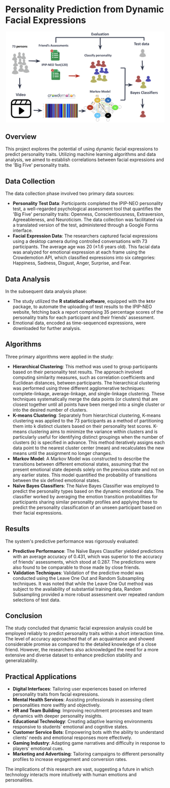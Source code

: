 # Personality Prediction from Dynamic Facial Expressions


<p align="center">
  <img src="https://github.com/HaoruSung/Identify-Personality-From-Dynamic-Facial-Expressions/blob/main/Architecture.png" alt="drawing" style="width:500px;"/>
</p>


## Overview
This project explores the potential of using dynamic facial expressions to predict personality traits. Utilizing machine learning algorithms and data analysis, we aimed to establish correlations between facial expressions and the 'Big Five' personality traits.

## Data Collection
The data collection phase involved two primary data sources:

- **Personality Test Data**: Participants completed the IPIP-NEO personality test, a well-regarded psychological assessment tool that quantifies the 'Big Five' personality traits: Openness, Conscientiousness, Extraversion, Agreeableness, and Neuroticism. The data collection was facilitated via a translated version of the test, administered through a Google Forms interface.
- **Facial Expression Data**: The researchers captured facial expressions using a desktop camera during controlled conversations with 73 participants. The average age was 20 (±1.6 years old). This facial data was analyzed for emotional expression at each frame using the Crowdemotion API, which classified expressions into six categories: Happiness, Sadness, Disgust, Anger, Surprise, and Fear.

## Data Analysis

In the subsequent data analysis phase:

- The study utilized the **R statistical software**, equipped with the **`httr`** package, to automate the uploading of test results to the IPIP-NEO website, fetching back a report comprising 35 percentage scores of the personality traits for each participant and their friends' assessment.
- Emotional data, encoded as time-sequenced expressions, were downloaded for further analysis.

## Algorithms

Three primary algorithms were applied in the study:

- **Hierarchical Clustering**: This method was used to group participants based on their personality test results. The approach involved computing similarity measures, such as correlation coefficients and Euclidean distances, between participants. The hierarchical clustering was performed using three different agglomerative techniques: complete-linkage, average-linkage, and single-linkage clustering. These techniques systematically merge the data points (or clusters) that are closest together until all points have been merged into a single cluster or into the desired number of clusters.
- **K-means Clustering**: Separately from hierarchical clustering,  K-means clustering was applied to the 73 participants as a method of partitioning them into k distinct clusters based on their personality test scores. K-means clustering aims to minimize the variance within clusters and is particularly useful for identifying distinct groupings when the number of clusters (k) is specified in advance. This method iteratively assigns each data point to the nearest cluster center (mean) and recalculates the new means until the assignment no longer changes.
- **Markov Model**: A Markov Model was constructed to describe the transitions between different emotional states, assuming that the present emotional state depends solely on the previous state and not on any earlier states. This model quantified the probability of transitions between the six defined emotional states.
- **Naïve Bayes Classifiers**: The Naïve Bayes Classifier was employed to predict the personality types based on the dynamic emotional data. The classifier worked by averaging the emotion transition probabilities for participants sharing similar personality profiles and applying these to predict the personality classification of an unseen participant based on their facial expressions.

## Results

The system's predictive performance was rigorously evaluated:

- **Predictive Performance**: The Naïve Bayes Classifier yielded predictions with an average accuracy of 0.431, which was superior to the accuracy of friends' assessments, which stood at 0.287. The predictions were also found to be comparable to those made by close friends.
- **Validation Techniques**: Validation of the predictive model was conducted using the Leave One Out and Random Subsampling techniques. It was noted that while the Leave One Out method was subject to the availability of substantial training data, Random Subsampling provided a more robust assessment over repeated random selections of test data.

## Conclusion

The study concluded that dynamic facial expression analysis could be employed reliably to predict personality traits within a short interaction time. The level of accuracy approached that of an acquaintance and showed considerable promise as compared to the detailed knowledge of a close friend. However, the researchers also acknowledged the need for a more extensive and diverse dataset to enhance prediction stability and generalizability.

## Practical Applications

- **Digital Interfaces**: Tailoring user experiences based on inferred personality traits from facial expressions.
- **Mental Health Services**: Assisting professionals in assessing client personalities more swiftly and objectively.
- **HR and Team Building**: Improving recruitment processes and team dynamics with deeper personality insights.
- **Educational Technology**: Creating adaptive learning environments responsive to students' emotional and cognitive states.
- **Customer Service Bots**: Empowering bots with the ability to understand clients' needs and emotional responses more effectively.
- **Gaming Industry**: Adapting game narratives and difficulty in response to players' emotional cues.
- **Marketing and Advertising**: Tailoring campaigns to different personality profiles to increase engagement and conversion rates.

The implications of this research are vast, suggesting a future in which technology interacts more intuitively with human emotions and personalities.

